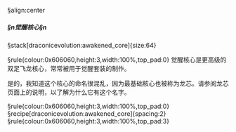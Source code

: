 §align:center
##### §n觉醒核心§n

§stack[draconicevolution:awakened_core]{size:64}

§rule{colour:0x606060,height:3,width:100%,top_pad:0}
觉醒核心是更高级的双足飞龙核心，常常被用于觉醒套装的制作。

是的，我知道这个核心的命名很混乱，因为最基础核心也被称为龙芯。请参阅龙芯页面上的说明，以了解为什么它有这个名字。

§rule{colour:0x606060,height:3,width:100%,top_pad:0}
§recipe[draconicevolution:awakened_core]{spacing:2}
§rule{colour:0x606060,height:3,width:100%,top_pad:3}